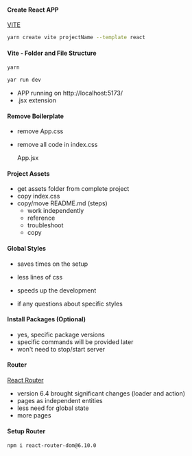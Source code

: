 
#### Create React APP

[VITE](https://vitejs.dev/guide/)

```sh
yarn create vite projectName --template react
```

#### Vite - Folder and File Structure

```sh
yarn
```

```sh
yar run dev
```

- APP running on http://localhost:5173/
- .jsx extension

#### Remove Boilerplate

- remove App.css
- remove all code in index.css

  App.jsx

#### Project Assets

- get assets folder from complete project
- copy index.css
- copy/move README.md (steps)
  - work independently
  - reference
  - troubleshoot
  - copy

#### Global Styles

- saves times on the setup
- less lines of css
- speeds up the development

- if any questions about specific styles


#### Install Packages (Optional)

- yes, specific package versions
- specific commands will be provided later
- won't need to stop/start server

#### Router

[React Router](https://reactrouter.com/en/main)

- version 6.4 brought significant changes (loader and action)
- pages as independent entities
- less need for global state
- more pages

#### Setup Router

```sh
npm i react-router-dom@6.10.0
```



